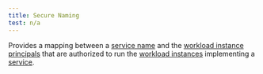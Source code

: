```yaml
---
title: Secure Naming
test: n/a
---
```


Provides a mapping between a [service name](/docs/reference/glossary/#service-name) and the [workload instance principals](/docs/reference/glossary/#workload-instance-principal) that are authorized to
run the [workload instances](/docs/reference/glossary/#workload-instance) implementing a [service](/docs/reference/glossary/#service).
